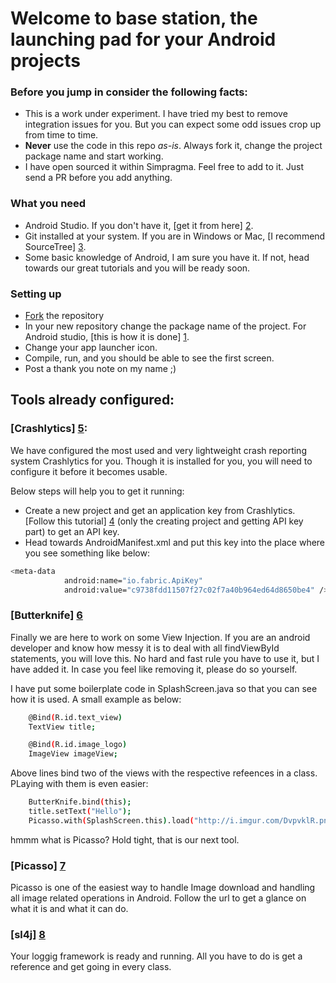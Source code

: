 # Welcome to base station, the launching pad for your Android projects

### Before you jump in consider the following facts:

- This is a work under experiment. I have tried my best to remove integration issues for you. But you can expect some odd issues crop up from time to time.
- **Never** use the code in this repo *as-is*. Always fork it, change the project package name and start working.
- I have open sourced it within Simpragma. Feel free to add to it. Just send a PR before you add anything.

### What you need

- Android Studio. If you don't have it, [get it from here] [2].
- Git installed at your system. If you are in Windows or Mac, [I recommend SourceTree] [3].
- Some basic knowledge of Android, I am sure you have it. If not, head towards our great tutorials and you will be ready soon.

### Setting up

- [Fork] the repository
- In your new repository change the package name of the project. For Android studio, [this is how it is done] [1].
- Change your app launcher icon.
- Compile, run, and you should be able to see the first screen.
- Post a thank you note on my name ;)

## Tools already configured:

### [Crashlytics] [5]: 
We have configured the most used and very lightweight crash reporting system Crashlytics for you. Though it is installed for you, you will need to configure it before it becomes usable.

Below steps will help you to get it running:

- Create a new project and get an application key from Crashlytics. [Follow this tutorial] [4] (only the creating project and getting API key part) to get an API key.
- Head towards AndroidManifest.xml and put this key into the place where you see something like below:
```sh
<meta-data
            android:name="io.fabric.ApiKey"
            android:value="c9738fdd11507f27c02f7a40b964ed64d8650be4" /> <!-- TODO Must change this -->
```

### [Butterknife] [6]

Finally we are here to work on some View Injection. If you are an android developer and know how messy it is to deal with all findViewById statements, you will love this. No hard and fast rule you have to use it, but I have added it. In case you feel like removing it, please do so yourself.

I have put some boilerplate code in SplashScreen.java so that you can see how it is used. A small example as below:
```sh
    @Bind(R.id.text_view)
    TextView title;

    @Bind(R.id.image_logo)
    ImageView imageView;
```
Above lines bind two of the views with the respective refeences in a class. PLaying with them is even easier:

```sh
    ButterKnife.bind(this);
    title.setText("Hello");
    Picasso.with(SplashScreen.this).load("http://i.imgur.com/DvpvklR.png").error(R.mipmap.ic_launcher).into(imageView);
```
hmmm what is Picasso? Hold tight, that is our next tool.

### [Picasso] [7]
Picasso is one of the easiest way to handle Image download and handling all image related operations in Android. Follow the url to get a glance on what it is and what it can do.

### [sl4j] [8]
Your loggig framework is ready and running. All you have to do is get a reference and get going in every class.


[1]:http://stackoverflow.com/questions/16804093/android-studio-rename-package
[2]:https://developer.android.com/sdk/index.html
[3]:https://www.sourcetreeapp.com/
[4]:http://blog.danlew.net/2015/02/20/setting-up-a-new-app-in-crashlytics-without-the-plugin/
[5]:https://fabric.io/kits/android/crashlytics/summary
[6]:http://jakewharton.github.io/butterknife/
[7]:http://square.github.io/picasso/
[8]:http://tony19.github.io/logback-android/
[fork]: https://confluence.atlassian.com/bitbucket/fork-a-repo-compare-code-and-create-a-pull-request-mac-osx-linux-271942986.html